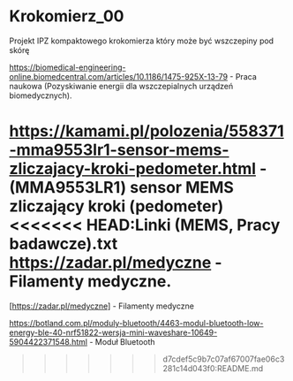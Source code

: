 # Krokomierz_00
Projekt IPZ kompaktowego krokomierza który może być wszczepiny pod skórę

https://biomedical-engineering-online.biomedcentral.com/articles/10.1186/1475-925X-13-79 - Praca naukowa (Pozyskiwanie energii dla wszczepialnych urządzeń biomedycznych).

https://kamami.pl/polozenia/558371-mma9553lr1-sensor-mems-zliczajacy-kroki-pedometer.html - (MMA9553LR1) sensor MEMS zliczający kroki (pedometer)
<<<<<<< HEAD:Linki (MEMS, Pracy badawcze).txt
https://zadar.pl/medyczne - Filamenty medyczne.
=======

[https://zadar.pl/medyczne] - Filamenty medyczne

https://botland.com.pl/moduly-bluetooth/4463-modul-bluetooth-low-energy-ble-40-nrf51822-wersja-mini-waveshare-10649-5904422371548.html - Moduł Bluetooth
>>>>>>> d7cdef5c9b7c07af67007fae06c3281c14d043f0:README.md
